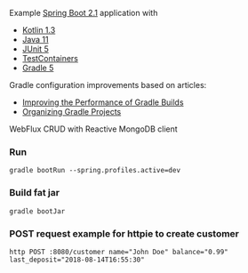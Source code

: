 Example [Spring Boot 2.1](http://projects.spring.io/spring-boot) application with

* [Kotlin 1.3](https://kotlinlang.org)
* [Java 11](http://openjdk.java.net)
* [JUnit 5](http://junit.org/junit5)
* [TestContainers](https://www.testcontainers.org)
* [Gradle 5](https://gradle.org)

Gradle configuration improvements based on articles:
* [Improving the Performance of Gradle Builds](https://guides.gradle.org/performance/)
* [Organizing Gradle Projects](https://docs.gradle.org/current/userguide/organizing_gradle_projects.html)

WebFlux CRUD with Reactive MongoDB client

### Run
```
gradle bootRun --spring.profiles.active=dev
```

### Build fat jar
```
gradle bootJar
```

### POST request example for httpie to create customer
```
http POST :8080/customer name="John Doe" balance="0.99" last_deposit="2018-08-14T16:55:30"
```
